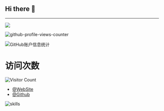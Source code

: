 ## Hi there 👋

---

[![](https://raw.githubusercontent.com/Xhofe/Xhofe/main/out/github-snake-dark.svg)](https://github.com/gift95)


<!--
**gift95/gift95** is a ✨ _special_ ✨ repository because its `README.md` (this file) appears on your GitHub profile.

Here are some ideas to get you started:

- 🔭 I’m currently working on ...
- 🌱 I’m currently learning ...
- 👯 I’m looking to collaborate on ...
- 🤔 I’m looking for help with ...
- 💬 Ask me about ...
- 📫 How to reach me: ...
- 😄 Pronouns: ...
- ⚡ Fun fact: ...
-->

![github-profile-views-counter](https://komarev.com/ghpvc/?username=gift95&color=brightgreen)

![GitHub账户信息统计](https://github-readme-stats.vercel.app/api/top-langs/?username=gift95&layout=compact&hide_border=false&theme=flat&no-bg=true)

# 访问次数
![Visitor Count](https://profile-counter.glitch.me/BoomManager/count.svg) 

- [@WebSite](https://www.hnlyx.top)
- [@Github](https://github.com/gift95)

![skills](https://skillicons.dev/icons?perline=14&i=php,vue,nodejs,py,golang,git,github,html,idea,js,linux,md,mysql,nginx,ps,redis,sqlite,vercel,vscode)


